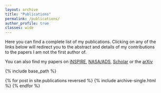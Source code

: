 ```yaml
---
layout: archive
title: "Publications"
permalink: /publications/
author_profile: true
classes: wide
---
```


Here you can find a complete list of my publications. Clicking on any of the links below will redirect you to the abstract and details of my contributions to the papers I am not the first author of.

You can also find my papers on  <a href="https://inspirehep.net/authors/1844718" target="_blank"><i class="ai ai-inspire ai-fw"></i> iNSPIRE</a>, <a href="https://ui.adsabs.harvard.edu/search/q=%20author%3A%22Iacovelli%2C%20Francesco%22&sort=date%20desc%2C%20bibcode%20desc&p_=0" target="_blank"><i class="ai ai-ads-square ai-fw"></i> NASA/ADS</a>, <a href="https://scholar.google.com/citations?hl=it&user=aTpQvZAAAAAJ" target="_blank"><i class="ai ai-google-scholar-square ai-fw"></i> Scholar</a> or the <a href="https://arxiv.org/a/iacovelli_f_1.html" target="_blank"><i class="ai ai-arxiv ai-fw"></i> arXiv</a>


{% include base_path %}

{% for post in site.publications reversed %}
  {% include archive-single.html %}
{% endfor %}